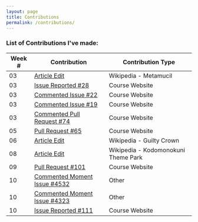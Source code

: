```yaml
---
layout: page  
title: Contributions  
permalink: /contributions/
---
```


### List of Contributions I've made: 


| Week # | Contribution | Contribution Type |
|--------|---------------------------------------------------------------------------------------|-------------------------------------|
| 03 | [Article Edit](https://en.wikipedia.org/wiki/Special:Contributions/64_oz_wine_glass) | Wikipedia - Metamucil |
| 03 | [Issue Reported #28](https://github.com/joannakl/cs480_s18/issues/28) | Course Website |
| 03 | [Commented Issue #22](https://github.com/joannakl/cs480_s18/issues/22) | Course Website |
| 03 | [Commented Issue #19](https://github.com/joannakl/cs480_s18/issues/19) | Course Website |
| 03 | [Commented Pull Request #74](https://github.com/joannakl/cs480_s18/pull/74) | Course Website |
| 05 | [Pull Request #65](https://github.com/joannakl/cs480_s18/pull/65) | Course Website |
| 06 | [Article Edit](https://en.wikipedia.org/wiki/Special:Contributions/64_oz_wine_glass) | Wikipedia - Guilty Crown |
| 08 | [Article Edit](https://en.wikipedia.org/wiki/Special:Contributions/64_oz_wine_glass) | Wikipedia - Kodomonokuni Theme Park |
| 09 | [Pull Request #101](https://github.com/joannakl/cs480_s18/pull/101) | Course Website |
| 10 | [Commented Moment Issue #4532](https://github.com/moment/moment/issues/4532) | Other 
| 10 | [Commented Moment Issue #4323](https://github.com/moment/moment/issues/4323) | Other  
| 10 | [Issue Reported #111](https://github.com/joannakl/cs480_s18/issues/111) | Course Website